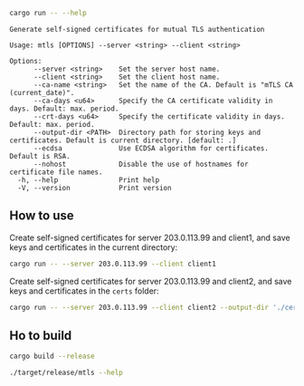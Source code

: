```bash
cargo run -- --help
```

```
Generate self-signed certificates for mutual TLS authentication

Usage: mtls [OPTIONS] --server <string> --client <string>

Options:
      --server <string>    Set the server host name.
      --client <string>    Set the client host name.
      --ca-name <string>   Set the name of the CA. Default is "mTLS CA (current_date)".
      --ca-days <u64>      Specify the CA certificate validity in days. Default: max. period.
      --crt-days <u64>     Specify the certificate validity in days. Default: max. period.
      --output-dir <PATH>  Directory path for storing keys and certificates. Default is current directory. [default: .]
      --ecdsa              Use ECDSA algorithm for certificates. Default is RSA.
      --nohost             Disable the use of hostnames for certificate file names.
  -h, --help               Print help
  -V, --version            Print version
```

## How to use

Create self-signed certificates for server 203.0.113.99 and client1, and save keys and certificates in the current directory:

```bash
cargo run -- --server 203.0.113.99 --client client1
```

Create self-signed certificates for server 203.0.113.99 and client2, and save keys and certificates in the `certs` folder:

```bash
cargo run -- --server 203.0.113.99 --client client2 --output-dir './certs'
```

## Ho to build

```bash
cargo build --release
```

```bash
./target/release/mtls --help
```
